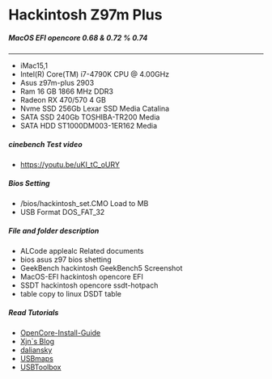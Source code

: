 # Hackintosh Z97m Plus
##### MacOS EFI opencore 0.68 & 0.72 % 0.74
----
- iMac15,1
- Intel(R) Core(TM) i7-4790K CPU @ 4.00GHz
- Asus z97m-plus 2903
- Ram 16 GB 1866 MHz DDR3
- Radeon RX 470/570 4 GB
- Nvme SSD 256Gb Lexar SSD Media Catalina
- SATA SSD 240Gb TOSHIBA-TR200 Media
- SATA HDD ST1000DM003-1ER162 Media

##### cinebench Test video
- https://youtu.be/uKI_tC_oURY
##### Bios Setting
- /bios/hackintosh_set.CMO Load to MB
- USB Format DOS_FAT_32

##### File and folder description
- ALCode applealc Related documents
- bios asus z97 bios shetting
- GeekBench hackintosh GeekBench5 Screenshot
- MacOS-EFI hackintosh opencore EFI
- SSDT hackintosh opencore ssdt-hotpach
- table copy to linux DSDT table

##### Read Tutorials
- [OpenCore-Install-Guide](https://dortania.github.io/OpenCore-Install-Guide/installation/installation-process.html#booting-the-opencore-usb)
- [Xjn`s Blog](https://blog.xjn819.com/?p=543)
- [daliansky](https://blog.daliansky.net)
- [USBmaps](https://github.com/corpnewt/USBMap)
- [USBToolbox](https://github.com/USBToolBox/tool)